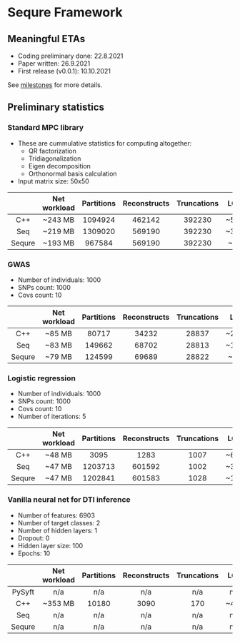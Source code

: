 # Sequre Framework

## Meaningful ETAs
- Coding preliminary done: 22.8.2021
- Paper written: 26.9.2021
- First release (v0.0.1): 10.10.2021

See [milestones](https://github.com/0xTCG/sequre-dsl/milestones?direction=desc&sort=due_date&state=open) for more details.

## Preliminary statistics

### Standard MPC library

- These are cummulative statistics for computing altogether:
  - QR factorization
  - Tridiagonalization
  - Eigen decomposition
  - Orthonormal basis calculation
- Input matrix size: 50x50

|        | Net workload | Partitions | Reconstructs | Truncations |  LOC  | Runtime (s) |
|:------:|:------------:|:----------:|:------------:|:-----------:|:-----:|:-----------:|
|   C++  |    ~243 MB   |   1094924  |    462142    |    392230   |  ~500 |     ~69     |
|   Seq  |    ~219 MB   |   1309020  |    569190    |    392230   |  ~300 |     ~67     |
| Sequre |    ~193 MB   |   967584   |    569190    |    392230   |  ~80  |     ~61     |

### GWAS

- Number of individuals: 1000
- SNPs count: 1000
- Covs count: 10

|        | Net workload | Partitions | Reconstructs | Truncations |  LOC  | Runtime (s) |
|:------:|:------------:|:----------:|:------------:|:-----------:|:-----:|:-----------:|
|   C++  |    ~85 MB    |   80717    |     34232    |    28837    | ~2000 |     ~64     |
|   Seq  |    ~83 MB    |   149662   |     68702    |    28813    | ~1000 |     ~58     |
| Sequre |    ~79 MB    |   124599   |     69689    |    28822    |  ~250 |     ~56     |

### Logistic regression

- Number of individuals: 1000
- SNPs count: 1000
- Covs count: 10
- Number of iterations: 5

|        | Net workload | Partitions | Reconstructs | Truncations |  LOC  | Runtime (s) |
|:------:|:------------:|:----------:|:------------:|:-----------:|:-----:|:-----------:|
|   C++  |    ~48 MB    |    3095    |     1283     |     1007    |  ~600 |    ~114     |
|   Seq  |    ~47 MB    |   1203713  |    601592    |     1002    |  ~350 |     ~65     |
| Sequre |    ~47 MB    |   1202841  |    601583    |     1028    |  ~100 |     ~65     |

### Vanilla neural net for DTI inference

- Number of features: 6903
- Number of target classes: 2
- Number of hidden layers: 1
- Dropout: 0
- Hidden layer size: 100
- Epochs: 10

|        | Net workload | Partitions | Reconstructs | Truncations |  LOC  | Runtime (s) |
|:------:|:------------:|:----------:|:------------:|:-----------:|:-----:|:-----------:|
| PySyft |      n/a     |     n/a    |      n/a     |      n/a    |  n/a  |     n/a     |
|   C++  |    ~353 MB   |    10180   |     3090     |      170    |  ~430 |     ~45     |
|   Seq  |      n/a     |     n/a    |      n/a     |      n/a    |  n/a  |     n/a     |
| Sequre |      n/a     |     n/a    |      n/a     |      n/a    |  n/a  |     n/a     |
